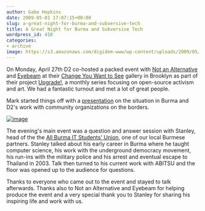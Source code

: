 ```yaml
---
author: Gabe Hopkins
date: 2009-05-01 17:07:15+00:00
slug: a-great-night-for-burma-and-subversive-tech
title: A Great Night for Burma and Subversive Tech
wordpress_id: 410
categories:
- archive
image: https://s3.amazonaws.com/digidem-www/wp-content/uploads/2009/05/dsc00815-300x225.jpg
---
```


On Monday, April 27th D2 co-hosted a packed event with [Not an Alternative](http://www.notanalternative.net/wordpress/) and [Eyebeam](http://eyebeam.org/) at their [Change You Want to See](http://thechangeyouwanttosee.com/) gallery in Brooklyn as part of their project [Upgrade!](http://upgrade.eyebeam.org/), a monthly series focusing on open-source activism and art. We had a fantastic turnout and met a lot of great people.

Mark started things off with a [presentation](http://www.slideshare.net/mbelinsky/subversive-technology-burmas-struggle-for-democracy) on the situation in Burma and D2's work with community organizations on the borders.

[![image](https://s3.amazonaws.com/digidem-www/wp-content/uploads/2009/05/dsc00815-300x225.jpg)](https://s3.amazonaws.com/digidem-www/wp-content/uploads/2009/05/dsc00815.jpg)

The evening's main event was a question and answer session with Stanley, head of the the [All Burma IT Students' Union](http://www.abitsu.org/), one of our local Burmese partners. Stanley talked about his early career in Burma where he taught computer science, his work with the underground democracy movement, his run-ins with the military police and his arrest and eventual escape to Thailand in 2003. Talk then turned to his current work with ABITSU and the floor was opened up to the audience for questions.

Thanks to everyone who came out to the event and stayed to talk afterwards. Thanks also to Not an Alternative and Eyebeam for helping produce the event and a very special thank you to Stanley for sharing his inspiring life and work with us.

